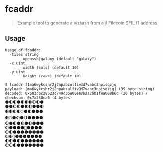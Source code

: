 # fcaddr

> Example tool to generate a vizhash from a ⨎ Filecoin $FIL f1 address.

## Usage
```
Usage of fcaddr:
  -tiles string
        openssh|galaxy (default "galaxy")
  -x uint
        width (cols) (default 10)
  -y uint
        height (rows) (default 10)
```

```
$ fcaddr f1ma6wykcshr2j2npabzulfiv3d7vabc3npisqzjq
payload: [ma6wykcshr2j2npabzulfiv3d7vabc3npisqzjq] (39 byte string)
decoded: 0x603d6c28523c749d35e00e68b2a2bb1fea008b6d (20 bytes) / checksum: 0x7a250ca6 (4 bytes)
🌑🌓🌒🌑🌒🌒🌒🌔🌓🌑
🌑🌑🌔🌓🌑🌒🌓🌑🌑🌒
🌒🌒🌓🌒🌕🌑🌒🌑🌑🌑
🌒🌕🌑🌔🌑🌖🌑🌑🌑🌑
🌔🌑🌓🌑🌓🌑🌓🌑🌑🌑
🌔🌑🌑🌑🌑🌝🌑🌑🌑🌑
🌔🌓🌑🌑🌑🌑🌑🌑🌑🌑
🌔🌒🌚🌑🌑🌑🌑🌑🌑🌑
🌓🌓🌑🌒🌑🌑🌑🌑🌑🌑
🌔🌔🌒🌑🌑🌑🌑🌑🌑🌑
```